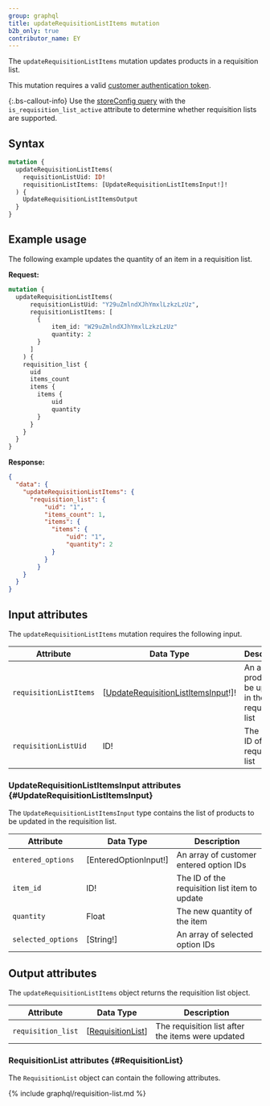 ```yaml
---
group: graphql
title: updateRequisitionListItems mutation
b2b_only: true
contributor_name: EY
---
```

The `updateRequisitionListItems` mutation updates products in a requisition list.

This mutation requires a valid [customer authentication token]({{page.baseurl}}/graphql/mutations/generate-customer-token.html).

{:.bs-callout-info}
Use the [storeConfig query]({{page.baseurl}}/graphql/queries/store-config.html) with the `is_requisition_list_active` attribute to determine whether requisition lists are supported.

## Syntax

```graphql
mutation {
  updateRequisitionListItems(
    requisitionListUid: ID!
    requisitionListItems: [UpdateRequisitionListItemsInput!]!
  ) {
    UpdateRequisitionListItemsOutput
  }
}
```

## Example usage

The following example updates the quantity of an item in a requisition list.

**Request:**

``` graphql
mutation {
  updateRequisitionListItems(
      requisitionListUid: "Y29uZmlndXJhYmxlLzkzLzUz",
      requisitionListItems: [
        {
            item_id: "W29uZmlndXJhYmxlLzkzLzUz"
            quantity: 2
        }
      ]
    ) {
    requisition_list {
      uid
      items_count
      items {
        items {
            uid
            quantity
        }
      }
    }
  }
}
```

**Response:**

``` json
{
  "data": {
    "updateRequisitionListItems": {
      "requisition_list": {
          "uid": "1",
          "items_count": 1,
          "items": {
            "items": {
                "uid": "1",
                "quantity": 2
            }
          }
        }
    }
  }
}
```

## Input attributes

The `updateRequisitionListItems` mutation requires the following input.

Attribute |  Data Type | Description
--- | --- | ---
`requisitionListItems`| [[UpdateRequisitionListItemsInput](#UpdateRequisitionListItemsInput)!]! | An array of products to be updated in the requisition list
`requisitionListUid`| ID! | The unique ID of the requisition list

### UpdateRequisitionListItemsInput attributes {#UpdateRequisitionListItemsInput}

The `UpdateRequisitionListItemsInput` type contains the list of products to be updated in the requisition list.

Attribute |  Data Type | Description
--- | --- | ---
`entered_options` | [EnteredOptionInput!] | An array of customer entered option IDs
`item_id` | ID! | The ID of the requisition list item to update
`quantity` | Float | The new quantity of the item
`selected_options` | [String!] | An array of selected option IDs

## Output attributes

The `updateRequisitionListItems` object returns the requisition list object.

Attribute |  Data Type | Description
--- | --- | ---
`requisition_list` | [[RequisitionList](#RequisitionList)] | The requisition list after the items were updated

### RequisitionList attributes {#RequisitionList}

The `RequisitionList` object can contain the following attributes.

{% include graphql/requisition-list.md %}
